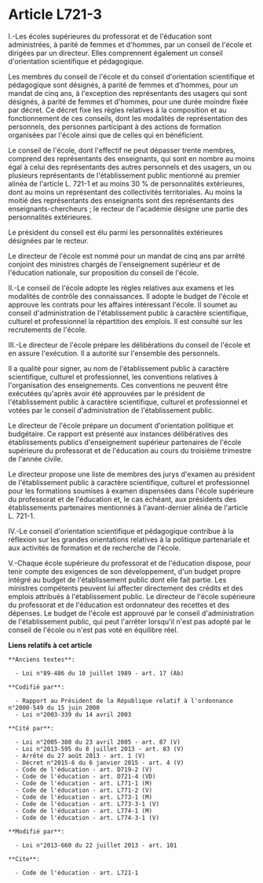 # Article L721-3

I.-Les écoles supérieures du professorat et de l'éducation sont administrées, à parité de femmes et d'hommes, par un conseil
de l'école et dirigées par un directeur. Elles comprennent également un conseil d'orientation scientifique et pédagogique. 

Les membres du conseil de l'école et du conseil d'orientation scientifique et pédagogique sont désignés, à parité de femmes
et d'hommes, pour un mandat de cinq ans, à l'exception des représentants des usagers qui sont désignés, à parité de femmes et
d'hommes, pour une durée moindre fixée par décret. Ce décret fixe les règles relatives à la composition et au fonctionnement
de ces conseils, dont les modalités de représentation des personnels, des personnes participant à des actions de formation
organisées par l'école ainsi que de celles qui en bénéficient. 

Le conseil de l'école, dont l'effectif ne peut dépasser trente membres, comprend des représentants des enseignants, qui sont
en nombre au moins égal à celui des représentants des autres personnels et des usagers, un ou plusieurs représentants de
l'établissement public mentionné au premier alinéa de l'article L. 721-1 et au moins 30 % de personnalités extérieures, dont
au moins un représentant des collectivités territoriales. Au moins la moitié des représentants des enseignants sont des
représentants des enseignants-chercheurs ; le recteur de l'académie désigne une partie des personnalités extérieures. 

Le président du conseil est élu parmi les personnalités extérieures désignées par le recteur. 

Le directeur de l'école est nommé pour un mandat de cinq ans par arrêté conjoint des ministres chargés de l'enseignement
supérieur et de l'éducation nationale, sur proposition du conseil de l'école. 

II.-Le conseil de l'école adopte les règles relatives aux examens et les modalités de contrôle des connaissances. Il adopte
le budget de l'école et approuve les contrats pour les affaires intéressant l'école. Il soumet au conseil d'administration de
l'établissement public à caractère scientifique, culturel et professionnel la répartition des emplois. Il est consulté sur
les recrutements de l'école. 

III.-Le directeur de l'école prépare les délibérations du conseil de l'école et en assure l'exécution. Il a autorité sur
l'ensemble des personnels. 

Il a qualité pour signer, au nom de l'établissement public à caractère scientifique, culturel et professionnel, les
conventions relatives à l'organisation des enseignements. Ces conventions ne peuvent être exécutées qu'après avoir été
approuvées par le président de l'établissement public à caractère scientifique, culturel et professionnel et votées par le
conseil d'administration de l'établissement public. 

Le directeur de l'école prépare un document d'orientation politique et budgétaire. Ce rapport est présenté aux instances
délibératives des établissements publics d'enseignement supérieur partenaires de l'école supérieure du professorat et de
l'éducation au cours du troisième trimestre de l'année civile. 

Le directeur propose une liste de membres des jurys d'examen au président de l'établissement public à caractère scientifique,
culturel et professionnel pour les formations soumises à examen dispensées dans l'école supérieure du professorat et de
l'éducation et, le cas échéant, aux présidents des établissements partenaires mentionnés à l'avant-dernier alinéa de
l'article L. 721-1. 

IV.-Le conseil d'orientation scientifique et pédagogique contribue à la réflexion sur les grandes orientations relatives à la
politique partenariale et aux activités de formation et de recherche de l'école. 

V.-Chaque école supérieure du professorat et de l'éducation dispose, pour tenir compte des exigences de son développement,
d'un budget propre intégré au budget de l'établissement public dont elle fait partie. Les ministres compétents peuvent lui
affecter directement des crédits et des emplois attribués à l'établissement public. Le directeur de l'école supérieure du
professorat et de l'éducation est ordonnateur des recettes et des dépenses. Le budget de l'école est approuvé par le conseil
d'administration de l'établissement public, qui peut l'arrêter lorsqu'il n'est pas adopté par le conseil de l'école ou n'est
pas voté en équilibre réel.

**Liens relatifs à cet article**

	**Anciens textes**:

	  - Loi n°89-486 du 10 juillet 1989 - art. 17 (Ab)

	**Codifié par**:

	  - Rapport au Président de la République relatif à l'ordonnance n°2000-549 du 15 juin 2000
	  - Loi n°2003-339 du 14 avril 2003

	**Cité par**:

	  - Loi n°2005-380 du 23 avril 2005 - art. 87 (V)
	  - Loi n°2013-595 du 8 juillet 2013 - art. 83 (V)
	  - Arrêté du 27 août 2013 - art. 1 (V)
	  - Décret n°2015-6 du 6 janvier 2015 - art. 4 (V)
	  - Code de l'éducation - art. D719-2 (V)
	  - Code de l'éducation - art. D721-4 (VD)
	  - Code de l'éducation - art. L771-1 (M)
	  - Code de l'éducation - art. L771-2 (V)
	  - Code de l'éducation - art. L773-1 (M)
	  - Code de l'éducation - art. L773-3-1 (V)
	  - Code de l'éducation - art. L774-1 (M)
	  - Code de l'éducation - art. L774-3-1 (V)

	**Modifié par**:

	  - Loi n°2013-660 du 22 juillet 2013 - art. 101

	**Cite**:

	  - Code de l'éducation - art. L721-1

